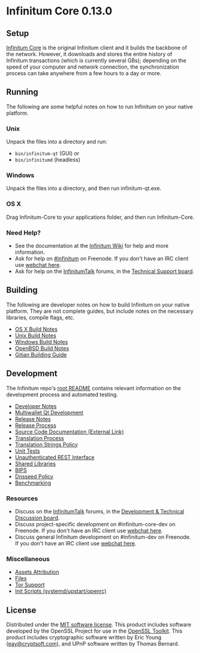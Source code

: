 Infinitum Core 0.13.0
=====================

Setup
---------------------
[Infinitum Core](http://infinitum.org/en/download) is the original Infinitum client and it builds the backbone of the network. However, it downloads and stores the entire history of Infinitum transactions (which is currently several GBs); depending on the speed of your computer and network connection, the synchronization process can take anywhere from a few hours to a day or more.

Running
---------------------
The following are some helpful notes on how to run Infinitum on your native platform.

### Unix

Unpack the files into a directory and run:

- `bin/infinitum-qt` (GUI) or
- `bin/infinitumd` (headless)

### Windows

Unpack the files into a directory, and then run infinitum-qt.exe.

### OS X

Drag Infinitum-Core to your applications folder, and then run Infinitum-Core.

### Need Help?

* See the documentation at the [Infinitum Wiki](https://en.infinitum.it/wiki/Main_Page)
for help and more information.
* Ask for help on [#infinitum](http://webchat.freenode.net?channels=infinitum) on Freenode. If you don't have an IRC client use [webchat here](http://webchat.freenode.net?channels=infinitum).
* Ask for help on the [InfinitumTalk](https://infinitumtalk.org/) forums, in the [Technical Support board](https://infinitumtalk.org/index.php?board=4.0).

Building
---------------------
The following are developer notes on how to build Infinitum on your native platform. They are not complete guides, but include notes on the necessary libraries, compile flags, etc.

- [OS X Build Notes](build-osx.md)
- [Unix Build Notes](build-unix.md)
- [Windows Build Notes](build-windows.md)
- [OpenBSD Build Notes](build-openbsd.md)
- [Gitian Building Guide](gitian-building.md)

Development
---------------------
The Infinitum repo's [root README](/README.md) contains relevant information on the development process and automated testing.

- [Developer Notes](developer-notes.md)
- [Multiwallet Qt Development](multiwallet-qt.md)
- [Release Notes](release-notes.md)
- [Release Process](release-process.md)
- [Source Code Documentation (External Link)](https://dev.visucore.com/infinitum/doxygen/)
- [Translation Process](translation_process.md)
- [Translation Strings Policy](translation_strings_policy.md)
- [Unit Tests](unit-tests.md)
- [Unauthenticated REST Interface](REST-interface.md)
- [Shared Libraries](shared-libraries.md)
- [BIPS](bips.md)
- [Dnsseed Policy](dnsseed-policy.md)
- [Benchmarking](benchmarking.md)

### Resources
* Discuss on the [InfinitumTalk](https://infinitumtalk.org/) forums, in the [Development & Technical Discussion board](https://infinitumtalk.org/index.php?board=6.0).
* Discuss project-specific development on #infinitum-core-dev on Freenode. If you don't have an IRC client use [webchat here](http://webchat.freenode.net/?channels=infinitum-core-dev).
* Discuss general Infinitum development on #infinitum-dev on Freenode. If you don't have an IRC client use [webchat here](http://webchat.freenode.net/?channels=infinitum-dev).

### Miscellaneous
- [Assets Attribution](assets-attribution.md)
- [Files](files.md)
- [Tor Support](tor.md)
- [Init Scripts (systemd/upstart/openrc)](init.md)

License
---------------------
Distributed under the [MIT software license](http://www.opensource.org/licenses/mit-license.php).
This product includes software developed by the OpenSSL Project for use in the [OpenSSL Toolkit](https://www.openssl.org/). This product includes
cryptographic software written by Eric Young ([eay@cryptsoft.com](mailto:eay@cryptsoft.com)), and UPnP software written by Thomas Bernard.
